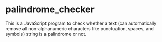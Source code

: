 # palindrome_checker
This is a JavaScript program to check whether a text (can automatically remove all non-alphanumeric characters like punctuation, spaces, and symbols) string is a palindrome or not.


